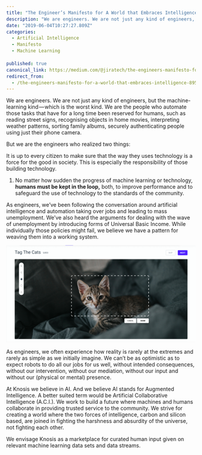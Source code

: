 ```yaml
---
title: "The Engineer’s Manifesto for A World that Embraces Intelligence"
description: "We are engineers. We are not just any kind of engineers, but the machine-learning kind — which is the worst kind. We are the people who automate those tasks that have for a long time been reserved…"
date: "2019-06-04T10:27:27.809Z"
categories: 
  - Artificial Intelligence
  - Manifesto
  - Machine Learning

published: true
canonical_link: https://medium.com/@jiratech/the-engineers-manifesto-for-a-world-that-embraces-intelligence-8958311ff832
redirect_from:
  - /the-engineers-manifesto-for-a-world-that-embraces-intelligence-8958311ff832
---
```


We are engineers. We are not just any kind of engineers, but the machine-learning kind — which is the worst kind. We are the people who automate those tasks that have for a long time been reserved for humans, such as reading street signs, recognising objects in home movies, interpreting weather patterns, sorting family albums, securely authenticating people using just their phone camera.

But we are the engineers who realized two things:

It is up to every citizen to make sure that the way they uses technology is a force for the good in society. This is especially the responsibility of those building technology.

1.  No matter how sudden the progress of machine learning or technology, **humans must be kept in the loop,** both, to improve performance and to safeguard the use of technology to the standards of the community.

As engineers, we’ve been following the conversation around artificial intelligence and automation taking over jobs and leading to mass unemployment. We’ve also heard the arguments for dealing with the wave of unemployment by introducing forms of Universal Basic Income. While individually those policies might fail, we believe we have a pattern for weaving them into a working system.

![](./asset-1.png)

As engineers, we often experience how reality is rarely at the extremes and rarely as simple as we initially imagine. We can’t be as optimistic as to expect robots to do all our jobs for us well, without intended consequences, without our intervention, without our mediation, without our input and without our (physical or mental) presence.

At Knosis we believe in AI. And we believe AI stands for Augmented Intelligence. A better suited term would be Artificial Collaborative Intelligence (A.C.I.). We work to build a future where machines and humans collaborate in providing trusted service to the community. We strive for creating a world where the two forces of intelligence, carbon and silicon based, are joined in fighting the harshness and absurdity of the universe, not fighting each other.

We envisage Knosis as a marketplace for curated human input given on relevant machine learning data sets and data streams.
